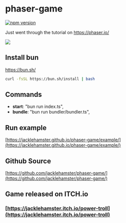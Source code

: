 # phaser-game

[![npm version](https://badge.fury.io/js/phaser-game.svg)](https://www.npmjs.com/package/bun-template)

Just went through the tutorial on https://phaser.io/

![](https://jacklehamster.github.io/phaser-game/icon.png)
## Install bun

https://bun.sh/

```bash
curl -fsSL https://bun.sh/install | bash
```

## Commands

- **start**: "bun run index.ts",
- **bundle**: "bun run bundler/bundler.ts",

## Run example

[https://jacklehamster.github.io/phaser-game/example/](https://jacklehamster.github.io/phaser-game/example/)

## Github Source

[https://github.com/jacklehamster/phaser-game/](https://github.com/jacklehamster/phaser-game/)

## Game released on ITCH.io

### [https://jacklehamster.itch.io/power-troll](https://jacklehamster.itch.io/power-troll)
